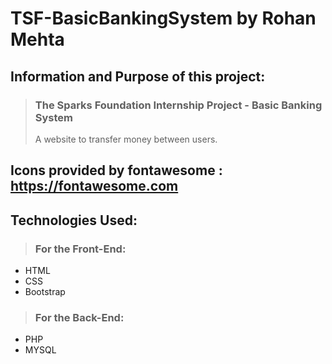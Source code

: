 # TSF-BasicBankingSystem by Rohan Mehta
## Information and Purpose of this project: 
>  ### The Sparks Foundation Internship Project - Basic Banking System
> A website to transfer money between users.

## Icons provided by fontawesome : https://fontawesome.com

## Technologies Used:

>  ### For the Front-End:
- HTML
- CSS
- Bootstrap
> ### For the Back-End:
-  PHP
-  MYSQL
